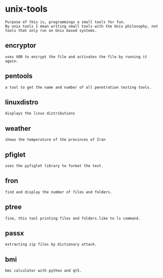 # unix-tools

	Purpose of this is, programmings a small tools for fun.
	By unix tools I mean writing small tools with the Unix philosophy, not tools that only run on Unix based systems.

## encryptor 

	uses XOR to encrypt the file and activates the file by running it again.
	
## pentools

	a tool to get the name and number of all penetration testing tools.

## linuxdistro
	
	displays the linux distributions
		
## weather 

    shows the temperature of the provinces of Iran

## pfiglet

	uses the pyfiglet library to format the text.

## fron

	find and display the number of files and folders.
	
## ptree

	fine, this tool printing files and folders.like to ls command.

## passx

	extracting zip files by dictionary attack.

## bmi

	bmi calculator with python and qt5.
